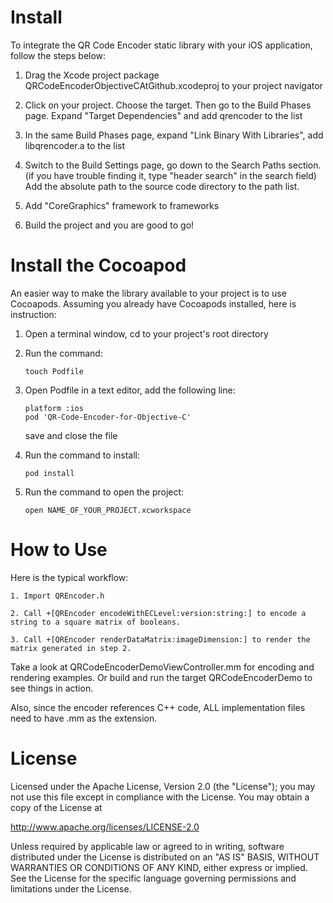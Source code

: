 Install
=========================

To integrate the QR Code Encoder static library with your iOS application, follow the steps below:

1. Drag the Xcode project package QRCodeEncoderObjectiveCAtGithub.xcodeproj to your project navigator

2. Click on your project. Choose the target. Then go to the Build Phases page. 
   Expand "Target Dependencies" and add qrencoder to the list

3. In the same Build Phases page, expand "Link Binary With Libraries", add libqrencoder.a to the list

4. Switch to the Build Settings page, go down to the Search Paths section. (if you have trouble finding it, type "header search" in the search field)
   Add the absolute path to the source code directory to the path list.
   
5. Add "CoreGraphics" framework to frameworks

6. Build the project and you are good to go!
    
Install the Cocoapod
=========================
An easier way to make the library available to your project is to use Cocoapods. Assuming you already have 
Cocoapods installed, here is instruction:
    
1. Open a terminal window, cd to your project's root directory
2. Run the command:

    ```
    touch Podfile
    ```
    
3. Open Podfile in a text editor, add the following line:

    ```
    platform :ios
    pod 'QR-Code-Encoder-for-Objective-C'
    ```
    
    save and close the file
4. Run the command to install:

    ```
    pod install
    ```
    
5. Run the command to open the project:

    ```
    open NAME_OF_YOUR_PROJECT.xcworkspace
    ```

How to Use
=========================

Here is the typical workflow:

    1. Import QREncoder.h
   
    2. Call +[QREncoder encodeWithECLevel:version:string:] to encode a string to a square matrix of booleans.
   
    3. Call +[QREncoder renderDataMatrix:imageDimension:] to render the matrix generated in step 2.

Take a look at QRCodeEncoderDemoViewController.mm for encoding and rendering examples.
Or build and run the target QRCodeEncoderDemo to see things in action.

Also, since the encoder references C++ code, ALL implementation files need to have .mm as the extension.

License
=========================

Licensed under the Apache License, Version 2.0 (the "License");
you may not use this file except in compliance with the License.
You may obtain a copy of the License at

http://www.apache.org/licenses/LICENSE-2.0

Unless required by applicable law or agreed to in writing, software
distributed under the License is distributed on an "AS IS" BASIS,
WITHOUT WARRANTIES OR CONDITIONS OF ANY KIND, either express or implied.
See the License for the specific language governing permissions and
limitations under the License.

